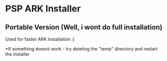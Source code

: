 # PSP ARK Installer
## Portable Version (Well, i wont do full installation)

Used for faster ARK installation :)


*If something doesnt work - try deleting the "temp" directory and restart the installer

